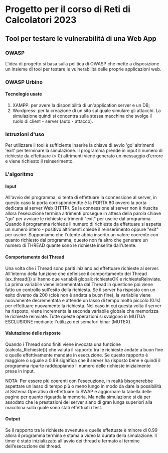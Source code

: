 # Progetto per il corso di Reti di Calcolatori 2023

## Tool per testare le vulnerabilità di una Web App

### OWASP 
L'idea di progetto si basa sulla politica di OWASP che mette a disposizione un insieme di tool per testare le vulnerabilità delle proprie applicazioni web. 

### OWASP Urbino 
#### Tecnologie usate
1. XAMPP: per avere la disponibilità di un'application server e un DB; 
2. Wordpress: per la creazione di un sito sul quale simulare gli attacchi.
La simulazione quindi si concentra sulla stessa macchina che svolge il ruolo di client - server (auto - attacco).

### Istruzioni d'uso
Per utilizzare il tool è sufficiente inserire la chiave di avvio 'go' altrimenti 'exit' per terminare la simulazione. Il programma prende in input il numero di richieste da effettuare (> 0) altrimenti viene generato un messaggio d'errore e viene richiesto il reinserimento. 

### L'algoritmo 

#### Input
All'avvio del programma, si tenta di effettuare la connessione al server, in questo caso la porta corrispondendte è la PORTA 80 ovvero la porta dedicata al server Web (HTTP).
Se la connessione al server non è riuscita allora l'esecuzione termina altrimenti prosegue in attesa della parola chiave "go" per avviare le richieste altrimenti "exit" per uscire dal programma.
Quando il programma richiede il numero di richieste da effettuare si aspetta un numero intero - positivo altrimenti chiede il reinserimento oppure "exit" per uscire.
Supponiamo che l'utente abbia inserito un valore coerente con quanto richiesto dal programma, questo non fa altro che generare un numero di THREAD quante sono le richieste inserite dall'utente.

#### Comportamento dei Thread
Una volta che i Thread sono pariti iniziano ad effettuare richieste al server.
All'interno della funzione che definisce il comportamento dei Thread (ex_thread()) si hanno due variabili globali: richiesteOK e richiesteReinviate. La prima variabile viene incrementata dal Thread in questione poi viene fatto un controllo sull'esito della richiesta. Se il server ha risposto con un esito diverso da 200 (cioè non è andata a buon fine), la variabile viene nuovamente decrementata e attende un lasso di tempo molto piccolo (0.1s) per effettuare nuovamente la richiesta. Nel caso in cui questa volta il server ha risposto, viene incrementa la seconda variabile globale che memorizza le richieste reinviate. Tutte queste operazioni si svolgono in MUTUA ESCLUSIONE mediante l'utilizzo dei semafori binar (MUTEX).

#### Valutazione delle risposte 
Quando i Thread sono finiti viene invocata una funzione (calcola_Richieste()) che valuta il rapporto tra le richieste andate a buon fine e quelle effettivamente mandate in esecuzione. 
Se questo rapporto è maggiore o uguale a 0.99 significa che il server ha risposto bene e quindi il programma riparte raddoppiando il numero delle richieste inizialmente prese in input.

NOTA: Per essere più coerenti con l'esecuzione, in realtà bisognerebbe aspettare un lasso di tempo più o meno lungo in modo da dare la possibilità al Sistema Operativo di effettuare lo SWAP e aggiornare la tabella delle pagine per quanto riguarda la memoria. Ma nella simulazione si dà per assodato che le prestazioni del server siano di gran lunga superiori alla macchina sulla quale sono stati effettuati i test. 

#### Output
Se il rapporto tra le richieste avvenute e quelle effettuate è minore di 0.99 allora il programma termina e stama a video la durata della simulazione.
Il timer è stato inizializzato all'avvio dei thread e fermato al termine dell'esecuzione dei thread.



